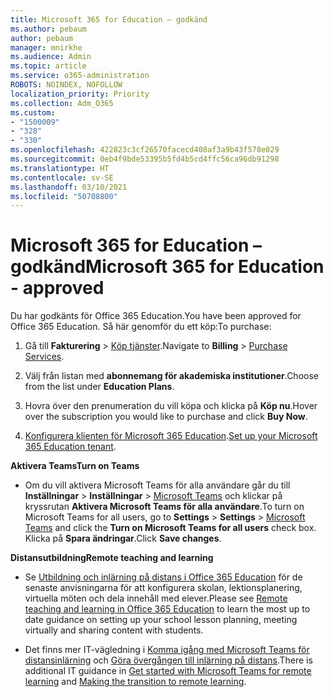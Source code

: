 ```yaml
---
title: Microsoft 365 for Education – godkänd
ms.author: pebaum
author: pebaum
manager: mnirkhe
ms.audience: Admin
ms.topic: article
ms.service: o365-administration
ROBOTS: NOINDEX, NOFOLLOW
localization_priority: Priority
ms.collection: Adm_O365
ms.custom:
- "1500009"
- "328"
- "330"
ms.openlocfilehash: 422823c3cf26570facecd408af3a9b43f578e029
ms.sourcegitcommit: 0eb4f9bde53395b5fd4b5cd4ffc56ca96db91298
ms.translationtype: HT
ms.contentlocale: sv-SE
ms.lasthandoff: 03/10/2021
ms.locfileid: "50708800"
---
```

# <a name="microsoft-365-for-education---approved"></a><span data-ttu-id="a38f3-102">Microsoft 365 for Education – godkänd</span><span class="sxs-lookup"><span data-stu-id="a38f3-102">Microsoft 365 for Education - approved</span></span>

<span data-ttu-id="a38f3-103">Du har godkänts för Office 365 Education.</span><span class="sxs-lookup"><span data-stu-id="a38f3-103">You have been approved for Office 365 Education.</span></span>  <span data-ttu-id="a38f3-104">Så här genomför du ett köp:</span><span class="sxs-lookup"><span data-stu-id="a38f3-104">To purchase:</span></span>

1. <span data-ttu-id="a38f3-105">Gå till **Fakturering** > [Köp tjänster](https://portal.office.com/AdminPortal/Home#/catalog).</span><span class="sxs-lookup"><span data-stu-id="a38f3-105">Navigate to **Billing** > [Purchase Services](https://portal.office.com/AdminPortal/Home#/catalog).</span></span>

2. <span data-ttu-id="a38f3-106">Välj från listan med **abonnemang för akademiska institutioner**.</span><span class="sxs-lookup"><span data-stu-id="a38f3-106">Choose from the list under **Education Plans**.</span></span>

3. <span data-ttu-id="a38f3-107">Hovra över den prenumeration du vill köpa och klicka på **Köp nu**.</span><span class="sxs-lookup"><span data-stu-id="a38f3-107">Hover over the subscription you would like to purchase and click **Buy Now**.</span></span>

4. <span data-ttu-id="a38f3-108">[Konfigurera klienten för Microsoft 365 Education](https://docs.microsoft.com/microsoft-365/education/deploy/create-your-office-365-tenant).</span><span class="sxs-lookup"><span data-stu-id="a38f3-108">[Set up your Microsoft 365 Education tenant](https://docs.microsoft.com/microsoft-365/education/deploy/create-your-office-365-tenant).</span></span>

<span data-ttu-id="a38f3-109">**Aktivera Teams**</span><span class="sxs-lookup"><span data-stu-id="a38f3-109">**Turn on Teams**</span></span>

- <span data-ttu-id="a38f3-110">Om du vill aktivera Microsoft Teams för alla användare går du till **Inställningar** > **Inställningar** > [Microsoft Teams](https://admin.microsoft.com/Adminportal/Home#/SettingsMultiPivot/:/Settings/L1/SkypeTeams) och klickar på kryssrutan **Aktivera Microsoft Teams för alla användare**.</span><span class="sxs-lookup"><span data-stu-id="a38f3-110">To turn on Microsoft Teams for all users, go to **Settings** > **Settings** > [Microsoft Teams](https://admin.microsoft.com/Adminportal/Home#/SettingsMultiPivot/:/Settings/L1/SkypeTeams) and click the **Turn on Microsoft Teams for all users** check box.</span></span> <span data-ttu-id="a38f3-111">Klicka på **Spara ändringar**.</span><span class="sxs-lookup"><span data-stu-id="a38f3-111">Click **Save changes**.</span></span>

<span data-ttu-id="a38f3-112">**Distansutbildning**</span><span class="sxs-lookup"><span data-stu-id="a38f3-112">**Remote teaching and learning**</span></span>

- <span data-ttu-id="a38f3-113">Se [Utbildning och inlärning på distans i Office 365 Education](https://support.office.com/article/remote-teaching-and-learning-in-office-365-education-f651ccae-7b65-478b-8366-51bb884025c4) för de senaste anvisningarna för att konfigurera skolan, lektionsplanering, virtuella möten och dela innehåll med elever.</span><span class="sxs-lookup"><span data-stu-id="a38f3-113">Please see [Remote teaching and learning in Office 365 Education](https://support.office.com/article/remote-teaching-and-learning-in-office-365-education-f651ccae-7b65-478b-8366-51bb884025c4) to learn the most up to date guidance on setting up your school lesson planning, meeting virtually and sharing content with students.</span></span>

- <span data-ttu-id="a38f3-114">Det finns mer IT-vägledning i [Komma igång med Microsoft Teams för distansinlärning](https://docs.microsoft.com/MicrosoftTeams/remote-learning-edu) och [Göra övergången till inlärning på distans](https://www.microsoft.com/education/remote-learning).</span><span class="sxs-lookup"><span data-stu-id="a38f3-114">There is additional IT guidance in [Get started with Microsoft Teams for remote learning](https://docs.microsoft.com/MicrosoftTeams/remote-learning-edu) and [Making the transition to remote learning](https://www.microsoft.com/education/remote-learning).</span></span>
